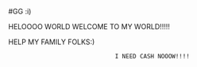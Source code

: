  #GG :i)



 HELOOOO WORLD
 WELCOME TO MY WORLD!!!!!













  HELP MY FAMILY FOLKS:)



                                  I NEED CASH NOOOW!!!!
